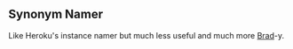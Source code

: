 ## Synonym Namer

Like Heroku's instance namer but much less useful and much more [Brad](http://twitter.com/angrybrad)-y.
